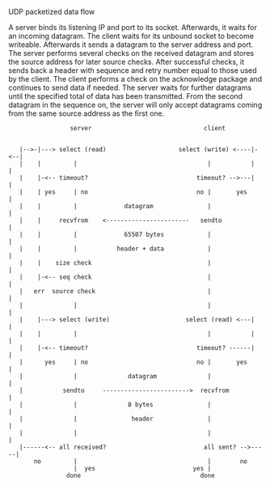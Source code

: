 UDP packetized data flow

A server binds its listening IP and port to its socket. Afterwards, it waits
for an incoming datagram. The client waits for its unbound socket to become
writeable. Afterwards it sends a datagram to the server address and port. The
server performs several checks on the received datagram and stores the source
address for later source checks. After successful checks, it sends back a
header with sequence and retry number equal to those used by the client. The
client performs a check on the acknowledge package and continues to send data
if needed. The server waits for further datagrams until the specified total of
data has been transmitted. From the second datagram in the sequence on, the
server will only accept datagrams coming from the same source address as the
first one.

```
                 server                               client


   |-->-|---> select (read)                    select (write) <----|-<--|
   |    |         |                                    |           |    |
   |    |-<-- timeout?                              timeout? -->---|    |
   |    | yes     | no                              no |       yes      |
   |    |         |             datagram               |                |
   |    |     recvfrom    <-----------------------   sendto             |
   |    |         |             65507 bytes            |                |
   |    |         |           header + data            |                |
   |    |    size check                                |                |
   |    |-<-- seq check                                |                |
   |   err  source check                               |                |
   |              |                                    |                |
   |    |---> select (write)                     select (read) <---|    |
   |    |         |                                    |           |    |
   |    |-<-- timeout?                              timeout? ------|    |
   |      yes     | no                              no |       yes      |
   |              |              datagram              |                |
   |           sendto     ------------------------>  recvfrom           |
   |              |              8 bytes               |                |
   |              |               header               |                |
   |              |                                    |                |
   |------<-- all received?                           all sent? -->-----|
       no         |                                    |        no
                  |  yes                           yes |
                done                                 done

```
